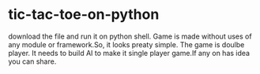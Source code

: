 # tic-tac-toe-on-python

download the file and run it on python shell.
Game is made without uses of any module or framework.So, it looks preaty simple.
The game is doulbe player.
It needs to build AI to make it single player game.If any on has idea you can share.
